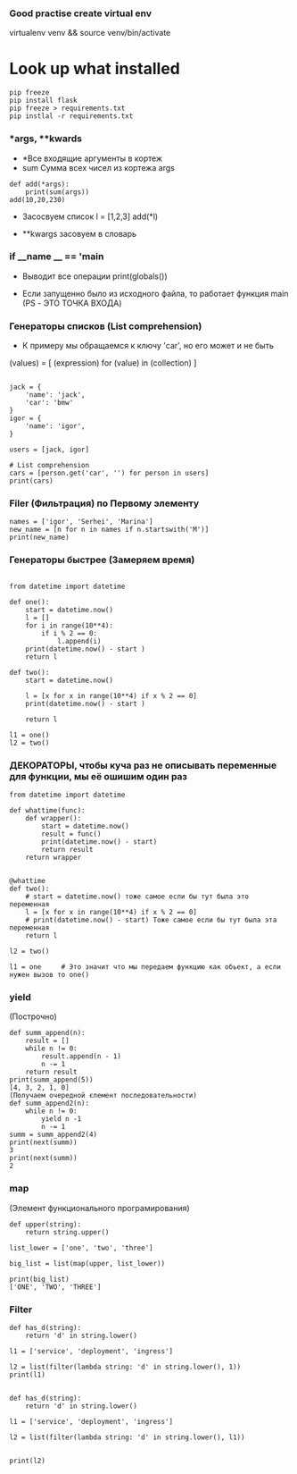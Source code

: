 ### Good practise create virtual env

virtualenv venv && source venv/bin/activate
# Look up what installed
```
pip freeze
pip install flask
pip freeze > requirements.txt
pip instlal -r requirements.txt
```
### *args, **kwards
* *Все входящие аргументы в кортеж
* sum Сумма всех чисел из кортежа args

```
def add(*args):
    print(sum(args))
add(10,20,230)
```

* Засосвуем список 
l = [1,2,3]
add(*l)

* **kwargs засовуем в словарь

###  if __name __ == '__main__

* Выводит все операции
print(globals())

* Если запущенно было из исходного файла, то работает функция main (PS - ЭТО ТОЧКА ВХОДА)

### Генераторы списков (List comprehension)
* К примеру мы обращаемся к ключу 'car', но его может и не быть

(values) = [ (expression) for (value) in (collection) ]

```

jack = {
    'name': 'jack',
    'car': 'bmw'
}
igor = {
    'name': 'igor',
}

users = [jack, igor]

# List comprehension
cars = [person.get('car', '') for person in users]
print(cars)

```

### Filer (Фильтрация) по Первому элементу 
```
names = ['igor', 'Serhei', 'Marina']
new_name = [n for n in names if n.startswith('M')]
print(new_name)

```
### Генераторы быстрее (Замеряем время)
```

from datetime import datetime

def one():
    start = datetime.now()
    l = []
    for i in range(10**4):
        if i % 2 == 0:
            l.append(i)
    print(datetime.now() - start )
    return l

def two():
    start = datetime.now()

    l = [x for x in range(10**4) if x % 2 == 0]
    print(datetime.now() - start )

    return l

l1 = one()
l2 = two()

```
### ДЕКОРАТОРЫ, чтобы куча раз не описывать переменные для функции, мы её ошишим один раз

```
from datetime import datetime

def whattime(func):
    def wrapper():
        start = datetime.now()
        result = func()
        print(datetime.now() - start)
        return result
    return wrapper


@whattime
def two():
    # start = datetime.now() тоже самое если бы тут была это переменная 
    l = [x for x in range(10**4) if x % 2 == 0]
    # print(datetime.now() - start) Тоже самое если бы тут была эта переменная 
    return l

l2 = two()

l1 = one     # Это значит что мы передаем функцию как обьект, а если нужен вызов то one()

```
### yield
(Построчно)

```
def summ_append(n):
    result = []
    while n != 0:
        result.append(n - 1)
        n -= 1
    return result
print(summ_append(5))
[4, 3, 2, 1, 0]
(Получаем очередной єлемент последовательности)
def summ_append2(n):
    while n != 0:
        yield n -1
        n -= 1
summ = summ_append2(4)
print(next(summ))
3
print(next(summ))
2
```

### map
(Элемент функционального програмирования)

```
def upper(string):
    return string.upper()

list_lower = ['one', 'two', 'three']

big_list = list(map(upper, list_lower))

print(big_list)
['ONE', 'TWO', 'THREE']

```
### Filter
```
def has_d(string):
    return 'd' in string.lower()

l1 = ['service', 'deployment', 'ingress']

l2 = list(filter(lambda string: 'd' in string.lower(), 1))
print(l1)


def has_d(string):
    return 'd' in string.lower()

l1 = ['service', 'deployment', 'ingress']

l2 = list(filter(lambda string: 'd' in string.lower(), l1))


print(l2)

```

